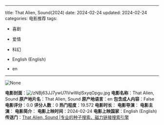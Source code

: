 
---
title: That Alien, Sound(2024)
date: 2024-02-24
updated: 2024-02-24
categories: 电影推荐
tags:

- 喜剧
- 爱情
- 科幻

- English (English)
- en
---

<img src="https://image.tmdb.org/t/p/originalNone" alt="None" title="None">

**电影封面**：<img src="https://image.tmdb.org/t/p/w200/zNBj63JJ7ywU7lVwWqlSxyqOpgu.jpg" alt="/zNBj63JJ7ywU7lVwWqlSxyqOpgu.jpg" title="/zNBj63JJ7ywU7lVwWqlSxyqOpgu.jpg">
**电影名称**：That Alien, Sound
**原产地片名**：That Alien, Sound
**原产地语言**：en
**包含成人内容**：False
**电影评分**：0.0
**评分人数**：0
**热门程度**：19.572
**电影时长**：
**电影导演**：
**电影主演**：
**电影简介**：
**电影上映时间**：2024-02-24
**电影上映国家**：English (English)
**传送门**：[That Alien, Sound |专业的种子搜索、磁力链接搜索引擎](https://movie.amd794.com:2083/?search=That%20Alien%2C%20Sound&ordering=&mode=match_phrase&page_size=10&page=1)

